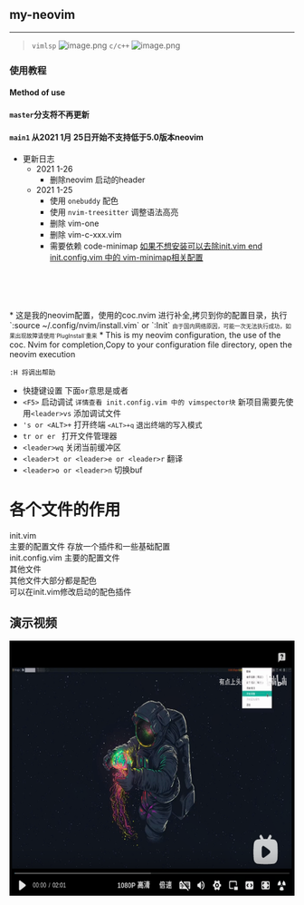 ## my-neovim    

---
> `vimlsp`
![image.png](https://i.loli.net/2021/01/25/nWs7Jr64RQbUcYM.png)
> `c/c++`
![image.png](https://i.loli.net/2021/01/25/TALRiyaOSoBGmDW.png)

### 使用教程
#### Method of use    

#### `master`分支将不再更新
#### `main1` 从2021 1月 25日开始不支持低于5.0版本neovim  
*  更新日志
	* 2021 1-26
		* 删除neovim 启动的header
	* 2021 1-25
		* 使用 `onebuddy` 配色
		* 使用 `nvim-treesitter` 调整语法高亮
		* 删除 vim-one 
		* 删除 vim-c-xxx.vim
		* 需要依赖 code-minimap <u>如果不想安装可以去除init.vim end init.config.vim 中的 vim-minimap相关配置</u>
<br>  
<br>  
<br>  
<br>  
* 这是我的neovim配置，使用的coc.nvim 进行补全,拷贝到你的配置目录，执行`:source ~/.config/nvim/install.vim` or `:Init`   
<font size=1> 由于国内网络原因，可能一次无法执行成功，如果出现故障请使用`PlugInstall`重来</font>
* This is my neovim configuration, the use of the coc. Nvim for completion,Copy to your configuration file directory, open the neovim execution     


    
`:H 将调出帮助`
- 快捷键设置 下面`or`意思是或者  
- `<F5>` 启动调试 `详情查看 init.config.vim 中的 vimspector块` 
新项目需要先使用`<leader>vs`  添加调试文件
- `'s or <ALT>+` 打开终端 <font size=2 >`<ALT>+q` 退出终端的写入模式</font>
- `tr or er ` 打开文件管理器
- `<leader>wq` 关闭当前缓冲区
- `<leader>t or <leader>e or <leader>r`  翻译
- `<leader>o or <leader>n` 切换buf

# 各个文件的作用    
init.vim    
主要的配置文件 存放一个插件和一些基础配置    
init.config.vim  主要的配置文件    
其他文件    
其他文件大部分都是配色    
可以在init.vim修改启动的配色插件    


## 演示视频
 <a href="https://www.bilibili.com/video/BV16v4y1f7kV">  <span>  <img border="0" src="./src/b.png" height="450" width="100%"/>
  </a>


